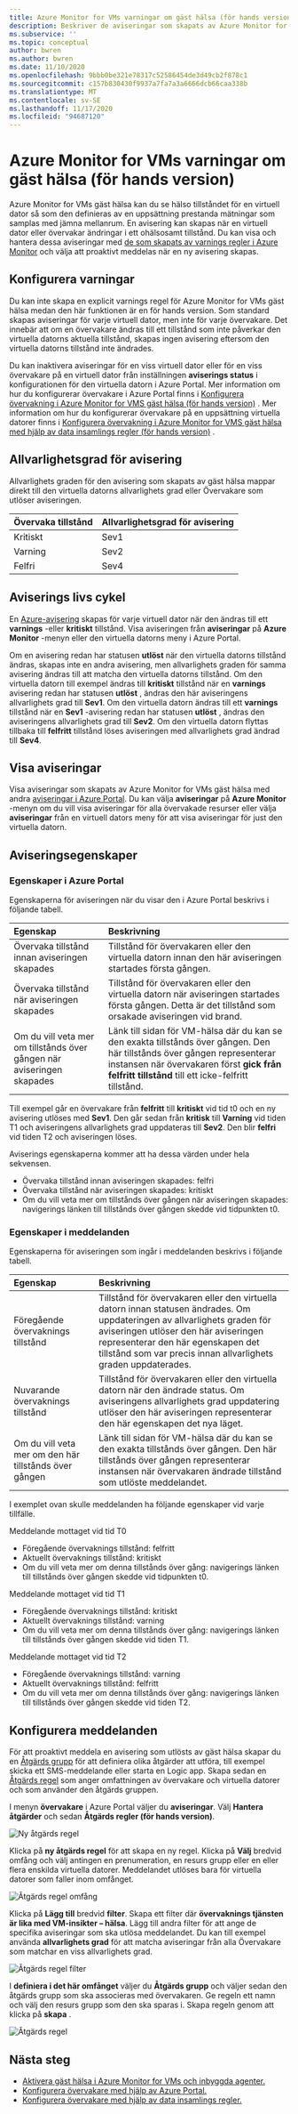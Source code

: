 ```yaml
---
title: Azure Monitor for VMs varningar om gäst hälsa (för hands version)
description: Beskriver de aviseringar som skapats av Azure Monitor for VMs gäst hälsa, inklusive hur du aktiverar dem och konfigurerar meddelanden.
ms.subservice: ''
ms.topic: conceptual
author: bwren
ms.author: bwren
ms.date: 11/10/2020
ms.openlocfilehash: 9bbb0be321e78317c52586454de3d49cb2f878c1
ms.sourcegitcommit: c157b830430f9937a7fa7a3a6666dcb66caa338b
ms.translationtype: MT
ms.contentlocale: sv-SE
ms.lasthandoff: 11/17/2020
ms.locfileid: "94687120"
---
```

# <a name="azure-monitor-for-vms-guest-health-alerts-preview"></a>Azure Monitor for VMs varningar om gäst hälsa (för hands version)
Azure Monitor for VMs gäst hälsa kan du se hälso tillståndet för en virtuell dator så som den definieras av en uppsättning prestanda mätningar som samplas med jämna mellanrum. En avisering kan skapas när en virtuell dator eller övervakar ändringar i ett ohälsosamt tillstånd. Du kan visa och hantera dessa aviseringar med [de som skapats av varnings regler i Azure Monitor](../platform/alerts-overview.md) och välja att proaktivt meddelas när en ny avisering skapas.

## <a name="configure-alerts"></a>Konfigurera varningar
Du kan inte skapa en explicit varnings regel för Azure Monitor for VMs gäst hälsa medan den här funktionen är en för hands version. Som standard skapas aviseringar för varje virtuell dator, men inte för varje övervakare.  Det innebär att om en övervakare ändras till ett tillstånd som inte påverkar den virtuella datorns aktuella tillstånd, skapas ingen avisering eftersom den virtuella datorns tillstånd inte ändrades. 

Du kan inaktivera aviseringar för en viss virtuell dator eller för en viss övervakare på en virtuell dator från inställningen **aviserings status** i konfigurationen för den virtuella datorn i Azure Portal. Mer information om hur du konfigurerar övervakare i Azure Portal finns i [Konfigurera övervakning i Azure Monitor for VMS gäst hälsa (för hands version)](vminsights-health-configure.md) . Mer information om hur du konfigurerar övervakare på en uppsättning virtuella datorer finns i [Konfigurera övervakning i Azure Monitor for VMS gäst hälsa med hjälp av data insamlings regler (för hands version)](vminsights-health-configure-dcr.md) .

## <a name="alert-severity"></a>Allvarlighetsgrad för avisering
Allvarlighets graden för den avisering som skapats av gäst hälsa mappar direkt till den virtuella datorns allvarlighets grad eller Övervakare som utlöser aviseringen.

| Övervaka tillstånd | Allvarlighetsgrad för avisering |
|:---|:---|
| Kritiskt | Sev1 |
| Varning  | Sev2 |
| Felfri  | Sev4 |

## <a name="alert-lifecycle"></a>Aviserings livs cykel
En [Azure-avisering](../platform/alerts-overview.md) skapas för varje virtuell dator när den ändras till ett **varnings** -eller **kritiskt** tillstånd. Visa aviseringen från **aviseringar** på **Azure Monitor** -menyn eller den virtuella datorns meny i Azure Portal.

Om en avisering redan har statusen **utlöst** när den virtuella datorns tillstånd ändras, skapas inte en andra avisering, men allvarlighets graden för samma avisering ändras till att matcha den virtuella datorns tillstånd. Om den virtuella datorn till exempel ändras till **kritiskt** tillstånd när en **varnings** avisering redan har statusen **utlöst** , ändras den här aviseringens allvarlighets grad till **Sev1**. Om den virtuella datorn ändras till ett **varnings** tillstånd när en **Sev1** -avisering redan har statusen **utlöst** , ändras den aviseringens allvarlighets grad till **Sev2**. Om den virtuella datorn flyttas tillbaka till **felfritt** tillstånd löses aviseringen med allvarlighets grad ändrad till **Sev4**.

## <a name="viewing-alerts"></a>Visa aviseringar
Visa aviseringar som skapats av Azure Monitor for VMs gäst hälsa med andra [aviseringar i Azure Portal](../platform/alerts-overview.md#alerts-experience). Du kan välja **aviseringar** på **Azure Monitor** -menyn om du vill visa aviseringar för alla övervakade resurser eller välja **aviseringar** från en virtuell dators meny för att visa aviseringar för just den virtuella datorn.

## <a name="alert-properties"></a>Aviseringsegenskaper

### <a name="properties-in-the-azure-portal"></a>Egenskaper i Azure Portal
Egenskaperna för aviseringen när du visar den i Azure Portal beskrivs i följande tabell.

| Egenskap | Beskrivning |
|:---|:---|
| Övervaka tillstånd innan aviseringen skapades | Tillstånd för övervakaren eller den virtuella datorn innan den här aviseringen startades första gången. |
| Övervaka tillstånd när aviseringen skapades | Tillstånd för övervakaren eller den virtuella datorn när aviseringen startades första gången. Detta är det tillstånd som orsakade aviseringen vid brand. |
| Om du vill veta mer om tillstånds över gången när aviseringen skapades | Länk till sidan för VM-hälsa där du kan se den exakta tillstånds över gången. Den här tillstånds över gången representerar instansen när övervakaren först **gick från felfritt tillstånd** till ett icke-felfritt tillstånd. |

Till exempel går en övervakare från **felfritt** till **kritiskt** vid tid t0 och en ny avisering utlöses med **Sev1**. Den går sedan från **kritisk** till **Varning** vid tiden T1 och aviseringens allvarlighets grad uppdateras till **Sev2**. Den blir **felfri** vid tiden T2 och aviseringen löses.

Aviserings egenskaperna kommer att ha dessa värden under hela sekvensen.

- Övervaka tillstånd innan aviseringen skapades: felfri
- Övervaka tillstånd när aviseringen skapades: kritiskt
- Om du vill veta mer om tillstånds över gången när aviseringen skapades: navigerings länken till tillstånds över gången skedde vid tidpunkten t0.


### <a name="properties-in-notifications"></a>Egenskaper i meddelanden
Egenskaperna för aviseringen som ingår i meddelanden beskrivs i följande tabell.

| Egenskap | Beskrivning |
|:---|:---|
| Föregående övervaknings tillstånd | Tillstånd för övervakaren eller den virtuella datorn innan statusen ändrades. Om uppdateringen av allvarlighets graden för aviseringen utlöser den här aviseringen representerar den här egenskapen det tillstånd som var precis innan allvarlighets graden uppdaterades. |
| Nuvarande övervaknings tillstånd | Tillstånd för övervakaren eller den virtuella datorn när den ändrade status. Om aviseringens allvarlighets grad uppdatering utlöser den här aviseringen representerar den här egenskapen det nya läget. |
| Om du vill veta mer om den här tillstånds över gången | Länk till sidan för VM-hälsa där du kan se den exakta tillstånds över gången. Den här tillstånds över gången representerar instansen när övervakaren ändrade tillstånd som utlöste meddelandet. |

I exemplet ovan skulle meddelanden ha följande egenskaper vid varje tillfälle.

Meddelande mottaget vid tid T0
- Föregående övervaknings tillstånd: felfritt
- Aktuellt övervaknings tillstånd: kritiskt
- Om du vill veta mer om denna tillstånds över gång: navigerings länken till tillstånds över gången skedde vid tidpunkten t0.

Meddelande mottaget vid tid T1
- Föregående övervaknings tillstånd: kritiskt
- Aktuellt övervaknings tillstånd: varning
- Om du vill veta mer om denna tillstånds över gång: navigerings länken till tillstånds över gången skedde vid tiden T1.

Meddelande mottaget vid tid T2
- Föregående övervaknings tillstånd: varning
- Aktuellt övervaknings tillstånd: felfritt
- Om du vill veta mer om denna tillstånds över gång: navigerings länken till tillstånds över gången skedde vid tiden T2.

## <a name="configure-notifications"></a>Konfigurera meddelanden
För att proaktivt meddela en avisering som utlösts av gäst hälsa skapar du en [Åtgärds grupp](../platform/action-groups.md) för att definiera olika åtgärder att utföra, till exempel skicka ett SMS-meddelande eller starta en Logic app. Skapa sedan en [Åtgärds regel](../platform/alerts-action-rules.md) som anger omfattningen av övervakare och virtuella datorer och som använder den åtgärds gruppen.

I menyn **övervakare** i Azure Portal väljer du **aviseringar**.  Välj **Hantera åtgärder** och sedan **Åtgärds regler (för hands version)**. 

![Ny åtgärds regel](media/vminsights-health-alerts/action-rule-new.png)

Klicka på **ny åtgärds regel** för att skapa en ny regel. Klicka på **Välj** bredvid omfång och välj antingen en prenumeration, en resurs grupp eller en eller flera enskilda virtuella datorer. Meddelandet utlöses bara för virtuella datorer som faller inom omfånget.

![Åtgärds regel omfång](media/vminsights-health-alerts/action-rule-scope.png)

Klicka på **Lägg till** bredvid **filter**. Skapa ett filter där **övervaknings tjänsten är lika med VM-insikter – hälsa**. Lägg till andra filter för att ange de specifika aviseringar som ska utlösa meddelandet. Du kan till exempel använda **allvarlighets grad** för att matcha aviseringar från alla Övervakare som matchar en viss allvarlighets grad.

![Åtgärds regel filter](media/vminsights-health-alerts/action-rule-filter.png)

I **definiera i det här omfånget** väljer du **Åtgärds grupp** och väljer sedan den åtgärds grupp som ska associeras med övervakaren. Ge regeln ett namn och välj den resurs grupp som den ska sparas i. Skapa regeln genom att klicka på **skapa** .

![Åtgärds regel](media/vminsights-health-alerts/action-rule.png)


## <a name="next-steps"></a>Nästa steg

- [Aktivera gäst hälsa i Azure Monitor for VMs och inbyggda agenter.](vminsights-health-enable.md)
- [Konfigurera övervakare med hjälp av Azure Portal.](vminsights-health-configure.md)
- [Konfigurera övervakare med hjälp av data insamlings regler.](vminsights-health-configure-dcr.md)